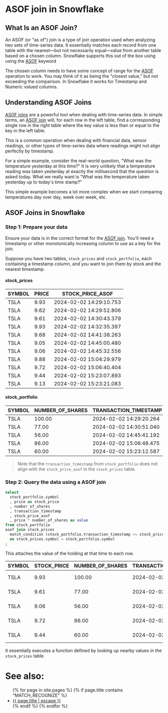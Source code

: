 # ASOF join in Snowflake

## What Is an ASOF Join?

An ASOF (or "as of") join is a type of join operation used when analyzing two sets of time-series data. It essentially matches each record from one table with the nearest—but not necessarily equal—value from another table based on a chosen column. Snowflake supports this out of the box using using the [ASOF](ASOF-join.md) keyword

The chosen column needs to have some concept of range for the [ASOF](ASOF-join.md) operation to work. You may think of it as being the "closest value," but not exceeding the comparison. In Snowflake it works for Timestamp and Numeric valued columns. 

## Understanding ASOF Joins

[ASOF joins](ASOF-join.md) are a powerful tool when dealing with time-series data. In simple terms, an [ASOF join](ASOF-join.md) will, for each row in the left table, find a corresponding single row in the right table where the key value is less than or equal to the key in the left table.

This is a common operation when dealing with financial data, sensor readings, or other types of time-series data where readings might not align perfectly by timestamp.

For a simple example, consider the real-world question, "What was the temperature yesterday at this time?" It is very unlikely that a temperature reading was taken yesterday at exactly the millisecond that the question is asked today. What we really want is "What was the temperature taken yesterday up to today's time stamp?"

This simple example becomes a lot more complex when we start comparing temperatures day over day, week over week, etc.

## ASOF Joins in Snowflake

### Step 1: Prepare your data

Ensure your data is in the correct format for the [ASOF join](ASOF-join.md). You'll need a timestamp or other monotonically increasing column to use as a key for the join.

Suppose you have two tables, `stock_prices` and `stock_portfolio`, each containing a timestamp column, and you want to join them by stock and the nearest timestamp.

#### stock_prices

| SYMBOL | PRICE | STOCK_PRICE_ASOF        |
|--------|-------|-------------------------|
| TSLA   | 9.93  | 2024-02-02 14:29:10.753 |
| TSLA   | 9.62  | 2024-02-02 14:29:52.806 |
| TSLA   | 9.61  | 2024-02-02 14:30:43.379 |
| TSLA   | 9.93  | 2024-02-02 14:32:35.397 |
| TSLA   | 9.68  | 2024-02-02 14:41:38.263 |
| TSLA   | 9.05  | 2024-02-02 14:45:00.480 |
| TSLA   | 9.06  | 2024-02-02 14:45:32.556 |
| TSLA   | 9.88  | 2024-02-02 15:04:29.979 |
| TSLA   | 9.72  | 2024-02-02 15:06:40.404 |
| TSLA   | 9.44  | 2024-02-02 15:23:07.893 |
| TSLA   | 9.13  | 2024-02-02 15:23:21.083 |

#### stock_portfolio

| SYMBOL | NUMBER_OF_SHARES | TRANSACTION_TIMESTAMP   |
|--------|------------------|-------------------------|
| TSLA   | 100.00           | 2024-02-02 14:29:20.264 |
| TSLA   | 77.00            | 2024-02-02 14:30:51.040 |
| TSLA   | 56.00            | 2024-02-02 14:45:41.192 |
| TSLA   | 86.00            | 2024-02-02 15:06:48.475 |
| TSLA   | 60.00            | 2024-02-02 15:23:12.587 |

> Note that the `transaction_timestamp` from `stock_portfolio` does not align with the `stock_price_asof` in the `stock_prices` table.


### Step 2: Query the data using a ASOF join

```sql
select 
  stock_portfolio.symbol
  , price as stock_price
  , number_of_shares
  , transaction_timestamp
  , stock_price_asof  
  , price * number_of_shares as value
from stock_portfolio
asof join stock_prices
  match_condition (stock_portfolio.transaction_timestamp >= stock_prices.stock_price_asof)
  on stock_prices.symbol = stock_portfolio.symbol
;
```

This attaches the value of the holding at that time to each row.


| SYMBOL | STOCK_PRICE | NUMBER_OF_SHARES | TRANSACTION_TIMESTAMP   | STOCK_PRICE_ASOF        | VALUE    |
|--------|-------------|------------------|-------------------------|-------------------------|----------|
| TSLA   | 9.93        | 100.00           | 2024-02-02 14:29:20.264 | 2024-02-02 14:29:10.753 | 993.0000 |
| TSLA   | 9.61        | 77.00            | 2024-02-02 14:30:51.040 | 2024-02-02 14:30:43.379 | 739.9700 |
| TSLA   | 9.06        | 56.00            | 2024-02-02 14:45:41.192 | 2024-02-02 14:45:32.556 | 507.3600 |
| TSLA   | 9.72        | 86.00            | 2024-02-02 15:06:48.475 | 2024-02-02 15:06:40.404 | 835.9200 |
| TSLA   | 9.44        | 60.00            | 2024-02-02 15:23:12.587 | 2024-02-02 15:23:07.893 | 566.4000 |


It essentially executes a function defined by looking up nearby values in the `stock_prices` table. 

# See also:
<ul id="recent-articles">
{% for page in site.pages %}
    {% if page.title contains "MATCH_RECOGNIZE" %}
    <li>
    <a href="{{ page.url | relative_url }}">{{ page.title | escape }}</a>
    </li>
    {% endif %}
{% endfor %}
</ul>
